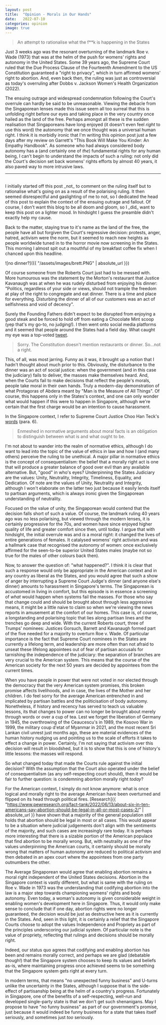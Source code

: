 ```yaml
---
layout: post
title:  "Opinion - Morals in Our Hands"
date:   2022-07-10
categories: opinion
image: true
---
```

> An attempt to rationalise what the f**k is happening in the States

Just 3 weeks ago was the resonant overturning of the landmark Roe v. Wade (1973) that was at the helm of the push for womens' rights and autonomy in the United States. Some 39 years ago, the Supreme Court ruled that the Due Process Clause of the Fourteenth Amendment to the US Constitution guaranteed a "right to privacy", which in turn affirmed womens' right to abortion. And, even back then, the ruling was just as controversial as today's overruling after Dobbs v. Jackson Women's Health Organization (2022).

The ensuing outrage and widespread condemnation following the Court's overrule can hardly be said to be unreasonable. Viewing the debacle from the Singaporean lenses made this issue seem all too surreal that this is unfolding right before our eyes and taking place in the very country once hailed as the land of the free. Perhaps amongst all these is the sudden realisation that Singaporeans have long enjoyed (it doesn't even feel _right_ to use this word) the autonomy that we once thought was a universal human right. I think it is morbidly ironic that I'm writing this opinion post just a few days after my review on Garrett's "This Book Will Make You Kinder: An Empathy Handbook". As someone who had always considered body autonomy has a (and certainly one of _the_) fundamental rights for any human being, I can't begin to understand the impacts of such a ruling: not only did the Court's decision set back womens' rights efforts by almost 40 years, it also paved way to more intrusive laws. 

<hr/>
<br/>
I initially started off this post _not_ to comment on the ruling itself but to rationalise what's going on as a result of the polarising ruling. It then seemed disrespectful and gaslighting of me to not, so I dedicated the head of this post to explain the context of the ensuing outrage and fallout. Of course, I don't want this blog to be all doom and gloom, so I _did_ want to keep this post on a lighter mood. In hindsight I guess the preamble didn't exactly help my cause.

Back to the matter, staying true to it's name as the land of the free, the people have all but forgiven the Court's regressive decision: protests, anger, hatred, activism were the norm, but it seemed to reach new heights as people worldwide tuned in to the horror movie now screening in the States. This morning I almost spit out a mouthful of my breakfast coffee fix when I chanced upon this headline.

![no dinner?]({{ "/assets/images/brett.PNG" | absolute_url }})

Of course someone from the Roberts Court just had to be messed with. More humourous was the statement by the Morton's restaurant that Justice Kavanaugh was at when he was rudely disturbed from enjoying his dinner: "Politics, regardless of your side or views, should not trample the freedom at play of the right to congregate and eat dinner. There is a time and place for everything. Disturbing the dinner of all of our customers was an act of selfishness and void of decency".

Surely the Founding Fathers didn't expect to be disrupted from enjoying a good steak and be forced to hold off from eating a Chocolate Mint scoop (yep that's my go-to, no judging!). I then went onto social media platforms and it seemed that people around the States had a field day. What caught my eye was a top-voted [tweet](https://twitter.com/bigmountain61/status/1545361642149408768?s=20&t=dfdzVRM6h6wbQCnpwSSN1Q).

> Sorry. The Constitution doesn't mention restaurants or dinner. So...not a right.

This, of all, was most jarring. Funny as it was, it brought up a notion that I hadn't thought about much prior to this. Obviously, the disturbance to the dinner was an act of social justice: when the government (and in this case the judiciary) fails to deliver, the masses make themselves heard. And, when the Courts fail to make decisions that reflect the people's morals, people take moral in their own hands. Truly a modern-day demonstration of what Protagoras of Abdera meant by "Man is the Measure of All Things". Of course, this happens only in the States's context, and one can only wonder what would happen if this were to happen in Singapore, although we're certain that the first charge would be an intention to cause harassment.

In the Singapore context, I refer to Supreme Court Justice Choo Han Teck's [words](https://journalsonline.academypublishing.org.sg/Journals/Singapore-Academy-of-Law-Journal-Special-Issue/e-Archive/ctl/eFirstSALPDFJournalView/mid/513/ArticleId/381/Citation/JournalsOnlinePDF) (para. 6).
> Enmeshed in normative arguments about moral facts is an obligation to distinguish between what is and what ought to be. 

I'm not about to wander into the realm of normative ethics, although I do want to lead into the topic of the value of ethics in law and how I (and many others) perceive the ruling to be unethical. A major pillar in normative ethics is the concept of consequentialism: the belief that a morally right act is one that will produce a greater balance of good over evil than any available alternative. But, "good" in who's eyes? Underpinning the States Judiciary are the values: Unity, Neutrality, Integrity, Timeliness, Equality, and Dedication. Of note are the values of Unity, Neutrality and Integrity, although I won't elaborate on the latter two just because it easily lends itself to partisan arguments, which is always ironic given the Singaporean understanding of neutrality. 

Focused on the value of unity, the Singaporean would contend that the decision falls short of such a value. Of course, the landmark ruling 40 years ago was no less polarising, but viewed through the modern lenses, it is certainly progressive for the 70s, and women have since enjoyed higher quality of life and greater comfort since then, until today. I argue that with hindsight, the initial overrule was and _is_ a moral right: it changed the lives of entire generations of females. It catalysed womens' right activism and was a hallmark case that recognised the autonomy of women: once exclusively affirmed for the seen-to-be superior United States males (maybe not so true for the males of other colours back then).

Now, to answer the question of: "what happened?". I think it is clear that such a response would only be appropriate in the American context and in any country as liberal as the States, and you would agree that such a show of anger by interrupting a Supreme Court Judge's dinner (and anyone else's dinner) amounts to harassment in Singapore's terms. The Singaporean is accustomed in living in comfort, but this episode is in essence a screening of _what_ would happen when systems fail the masses. For those who say that change could and should be brought about through less aggressive means, it might be a little naive to claim so when we're viewing the news reports in amusement at the comfort of our homes. This case is, of course, a longstanding and polarising topic that lies along partisan lines and the trenches go deep and wide. With the current Roberts court, three of Trumps' nominees: Justices Gorsuch, Barrett and Kavanaugh formed part of the five needed for a majority to overturn Roe v. Wade. Of particular importance is the fact that Supreme Court nominees in the States are currently a lifelong term, and leadership are more often than not afraid to unseat these lifelong appointees out of fear of partisan accusals for tarnishing the independence of the judiciary: the separation of branches are very crucial to the American system. This means that the course of the American society for the next 50 years are decided by appointees from the current times. 

When you have people in power that were not voted in nor elected through the democracy that the very American system promises, this broken promise affects livelihoods, and in case, the lives of the Mother and her children. I do feel sorry for the average American entrenched in and implicated by partisan battles and the politicisation of body autonomy. Nonetheless, if history and recency has served to teach us valuable lessons, its that changes to power can no longer be brought about merely through words or over a cup of tea. Lest we forget the liberation of Germany in 1945, the overthrowing of the Ceaucescu's in 1989, the Kosovo War in 1999, the military coup d'etat of Myanmar in 2021, and the most recent Sri Lankan civil unrest just months ago, these are material evidences of the human history nudging us and pointing us to the scale of efforts it takes to effect a change in power. Certainly, I'm not saying that activism over this decision will result in bloodshed, but it is to show that this is one of history's little lessons: the masses will respond.

So what changed today that made the Courts rule against the initial decision? With the assumption that the Court also operated under the belief of consequentialism (as any self-respecting court should), then it would be fair to further question: is condemning abortion morally right _today_? 

For the American context, I simply do not know anymore: what is once logical and morally right to the average American have been overturned and flipped on its head through political fires. [Research]{{ "https://www.pewresearch.org/fact-tank/2022/06/13/about-six-in-ten-americans-say-abortion-should-be-legal-in-all-or-most-cases-2/" | absolute_url }} have shown that a majority of the general population still holds that abortion should be legal in most or all cases. This would appear to be a situation where judicial judgements don't align with the sentiments of the majority, and such cases are increasingly rare today. It is perhaps more interesting that there is a sizable portion of the American populace that find abortion to be morally wrong. But, with neutrality as one of the values underpinning the American courts, it certainly should be morally wrong that matters of human autonomy are reduced to political activism and then debated in an apex court where the appointees from one party outnumbers the other.

The Average Singaporean would agree that enabling abortion remains a moral right independent of the United States decisions. Abortion in the Singapore context is vastly different, but what is same with the ruling on Roe v. Wade in 1973 was the understanding that codifying abortion into the law is a major step towards championing womens' rights and body autonomy. Even today, a woman's autonomy is given considerable weight in enabling women's development here in Singapore. Thus, it would only make sense to conclude that if one day, abortion rights were no longer guaranteed, the decision would be just as destructive here as it is currently in the States. And, seen in this light, it is certainly a relief that the Singapore Courts choose to adopt the values Independence and Propriety as part of the principles underscoring our judicial system. Of particular note is the value of propriety, reflecting that rulings and decisions should be morally right. 

Indeed, our status quo agrees that codifying and enabling abortion has been and remains morally correct, and perhaps we are glad (debatable though!) that the Singapore system chooses to keep its values and beliefs as-is, where maintaining progress once achieved seems to be something that the Singapore system gets right at every turn.

In modern terms, that means "no unexpected funny business" and U-turns unlike the uncertainty in the States, although I suppose that is the side-effect of partisanship being at the helm of a country's progress. Fortunately in Singapore, one of the benefits of a self-respecting, well-run and developed single-party state is that we don't get such shenanigans. May I propose to have "no funny business" as part of our government's promise, just because it would indeed be funny business for a state that takes itself seriously, and sometimes just _too_ seriously.